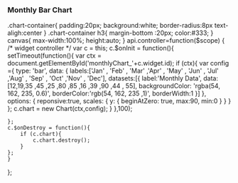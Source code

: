 <div>
<!-- your widget template -->
  <div class="chart-container">
    <h3>
      Monthly Bar Chart
    </h3>
    <canvas id="monthlyChart_{{c.widget.id}}" width="400" height="200"></canvas>
  </div>
          
</div>
.chart-container{
padding:20px;
background:white;
border-radius:8px
text-aligh:center
}
.chart-container h3{
  margin-bottom :20px;
  color:#333;
}
canvas{
max-width:100%;
  height:auto;
}
api.controller=function($scope) {
  /* widget controller */
  var c = this;
	c.$onInit = function(){
		setTimeout(function(){
							 var ctx = document.getElementById('monthlyChart_'+c.widget.id);
								if (ctx){
									var config ={
										type: 'bar',
  									data: {
											labels:['Jan' , 'Feb' , 'Mar' ,'Apr' , 'May' , 'Jun' , 'Jul' ,'Aug' , 'Sep' , 'Oct' ,'Nov' , 'Dec'],
											datasets:[{
												label:'Monthly Data',
												data:[12,19,35 ,45 ,25 ,80 ,85 ,16 ,39 ,90 ,44 , 55],
												backgroundColor: 'rgba(54, 162, 235, 0.6)',
     										borderColor:'rgb(54, 162, 235 ,1)',
												borderWidth:1
											}]
										},
  									options: {
											reponsive:true,
    								scales: {
      							y: {
        						beginAtZero: true,
											max:90,
											min:0
      									}
    									}
  									}
									};
									c.chart = new Chart(ctx,config);
								}
		},100);
							 
    };
	c.$onDestroy = function(){
		if (c.chart){
			c.chart.destroy();
		}
	};
	}
};
